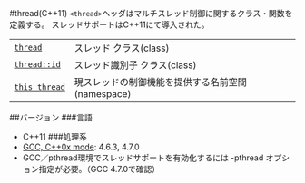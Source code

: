 #thread(C++11)
`<thread>`ヘッダはマルチスレッド制御に関するクラス・関数を定義する。 
スレッドサポートはC++11にて導入された。


| | |
|-------------------------------------------------------------------------------------------------------------|----------------------------------------------------------------------|
| [`thread`](./thread/thread.md) | スレッド クラス(class) |
| [`thread::id`](./thread/thread/id.md) | スレッド識別子 クラス(class) |
| [`this_thread`](./thread/this_thread.md) |現スレッドの制御機能を提供する名前空間 (namespace) |


##バージョン
###言語
- C++11
###処理系
- [GCC, C++0x mode](/implementation#gcc.md): 4.6.3, 4.7.0
- GCC／pthread環境でスレッドサポートを有効化するには -pthread オプション指定が必要。（GCC 4.7.0で確認）


